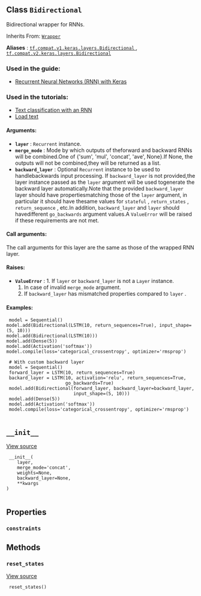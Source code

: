 

## Class  `Bidirectional` 
Bidirectional wrapper for RNNs.

Inherits From: [ `Wrapper` ](https://tensorflow.google.cn/api_docs/python/tf/keras/layers/Wrapper)

**Aliases** : [ `tf.compat.v1.keras.layers.Bidirectional` ](/api_docs/python/tf/keras/layers/Bidirectional), [ `tf.compat.v2.keras.layers.Bidirectional` ](/api_docs/python/tf/keras/layers/Bidirectional)

### Used in the guide:
- [Recurrent Neural Networks (RNN) with Keras](https://tensorflow.google.cn/guide/keras/rnn)


### Used in the tutorials:
- [Text classification with an RNN](https://tensorflow.google.cn/tutorials/text/text_classification_rnn)
- [Load text](https://tensorflow.google.cn/tutorials/load_data/text)


#### Arguments:
- **`layer`** :  `Recurrent`  instance.
- **`merge_mode`** : Mode by which outputs of theforward and backward RNNs will be combined.One of {'sum', 'mul', 'concat', 'ave', None}.If None, the outputs will not be combined,they will be returned as a list.
- **`backward_layer`** : Optional  `Recurrent`  instance to be used to handlebackwards input processing. If  `backward_layer`  is not provided,the layer instance passed as the  `layer`  argument will be used togenerate the backward layer automatically.Note that the provided  `backward_layer`  layer should have propertiesmatching those of the  `layer`  argument, in particular it should have thesame values for  `stateful` ,  `return_states` ,  `return_sequence` , etc.In addition,  `backward_layer`  and  `layer`  should havedifferent  `go_backwards`  argument values.A  `ValueError`  will be raised if these requirements are not met.


#### Call arguments:
The call arguments for this layer are the same as those of the wrapped RNN  layer.

#### Raises:
- **`ValueError`** :   1. If  `layer`  or  `backward_layer`  is not a  `Layer`  instance.
    1. In case of invalid  `merge_mode`  argument.
    2. If  `backward_layer`  has mismatched properties compared to  `layer` .


#### Examples:


```
 model = Sequential()
model.add(Bidirectional(LSTM(10, return_sequences=True), input_shape=(5, 10)))
model.add(Bidirectional(LSTM(10)))
model.add(Dense(5))
model.add(Activation('softmax'))
model.compile(loss='categorical_crossentropy', optimizer='rmsprop')

 # With custom backward layer
 model = Sequential()
 forward_layer = LSTM(10, return_sequences=True)
 backard_layer = LSTM(10, activation='relu', return_sequences=True,
                      go_backwards=True)
 model.add(Bidirectional(forward_layer, backward_layer=backward_layer,
                         input_shape=(5, 10)))
 model.add(Dense(5))
 model.add(Activation('softmax'))
 model.compile(loss='categorical_crossentropy', optimizer='rmsprop')
 
```

##  `__init__` 
[View source](https://github.com/tensorflow/tensorflow/blob/r2.0/tensorflow/python/keras/layers/wrappers.py#L393-L453)

```
 __init__(
    layer,
    merge_mode='concat',
    weights=None,
    backward_layer=None,
    **kwargs
)
 
```

## Properties


###  `constraints` 


## Methods


###  `reset_states` 
[View source](https://github.com/tensorflow/tensorflow/blob/r2.0/tensorflow/python/keras/layers/wrappers.py#L676-L678)

```
 reset_states()
 
```

